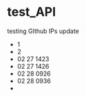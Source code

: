# test_API
testing GIthub IPs
update


* 1
* 2
* 02 27 1423
* 02 27 1426
* 02 28 0926
* 02 28 0936
* 
